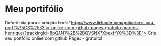 # Meu portifólio
Referência para a criação href="https://www.linkedin.com/pulse/crie-seu-portf%25C3%25B3lio-online-com-github-pages-gratuito-marcos-henrique/?trackingId=8pQAN1%2B%2BQVSNX7XbexfrYQ%3D%3D"> Crie seu portfólio online com github Pages - gratuito!</a>
